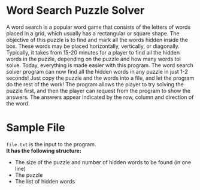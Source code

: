 # Word Search Puzzle Solver
A word search is a popular word game that consists of the letters of words placed in a grid, which usually has a rectangular or square shape. The objective of this puzzle is to find and mark all the words hidden inside the box. These words may be placed horizontally, vertically, or diagonally. Typically, it takes from 15-20 minutes for a player to find all the hidden words in the puzzle, depending on the puzzle and how many words tol solve. Today, everything is made easier with this program. The word search solver program can now find all the hidden words in any puzzle in just 1-2 seconds! Just copy the puzzle and the words into a file, and let the program do the rest of the work! The program allows the player to try solving the puzzle first, and then the player can request from the program to show the answers. The answers appear indicated by the row, column and direction of the word. 
# Sample File
`file.txt` is the input to the program. 
</br>
**It has the following structure:**
- The size of the puzzle and number of hidden words to be found (in one line)
- The puzzle
- The list of hidden words
